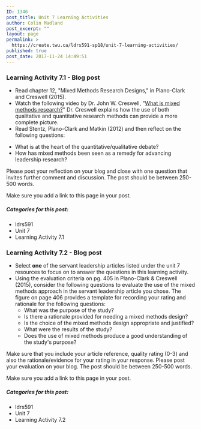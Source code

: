 ```yaml
---
ID: 1346
post_title: Unit 7 Learning Activities
author: Colin Madland
post_excerpt: ""
layout: page
permalink: >
  https://create.twu.ca/ldrs591-sp18/unit-7-learning-activities/
published: true
post_date: 2017-11-24 14:49:51
---
```

### Learning Activity 7.1 - Blog post

* Read chapter 12, "Mixed Methods Research Designs," in Plano-Clark and Creswell (2015).
* Watch the following video by Dr. John W. Creswell, "[What is mixed methods research?](http://johnwcreswell.com/videos/)" Dr. Creswell explains how the use of both qualitative and quantitative research methods can provide a more complete picture.
* Read Stentz, Plano-Clark and Matkin (2012) and then reflect on the following questions:
<ul>
 	<li>What is at the heart of the quantitative/qualitative debate?</li>
 	<li>How has mixed methods been seen as a remedy for advancing leadership research?</li>
</ul>
Please post your reflection on your blog and close with one question that invites further comment and discussion. The post should be between 250-500 words.

Make sure you add a link to this page in your post.

##### Categories for this post:

* ldrs591
* Unit 7
* Learning Activity 7.1

### Learning Activity 7.2 - Blog post

* Select **one** of the servant leadership articles listed under the unit 7 resources to focus on to answer the questions in this learning activity.
* Using the evaluation criteria on pg. 405 in Plano-Clark &amp; Creswell (2015), consider the following questions to evaluate the use of the mixed methods approach in the servant leadership article you chose. The figure on page 406 provides a template for recording your rating and rationale for the following questions:
 	* What was the purpose of the study?
 	* Is there a rationale provided for needing a mixed methods design?
 	* Is the choice of the mixed methods design appropriate and justified?
 	* What were the results of the study?
 	* Does the use of mixed methods produce a good understanding of the study's purpose?


Make sure that you include your article reference, quality rating (0-3) and also the rationale/evidence for your rating in your response. Please post your evaluation on your blog. The post should be between 250-500 words.

Make sure you add a link to this page in your post.

##### Categories for this post:

* ldrs591
* Unit 7
* Learning Activity 7.2

&nbsp;

&nbsp;